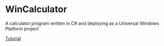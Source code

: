 # WinCalculator
A calculator program written in C# and deploying as a Universal Windows Platform project

<a href="https://docs.microsoft.com/en-us/learn/modules/write-your-first-windows10-app/1-writing-uwp-app">Tutorial</a>